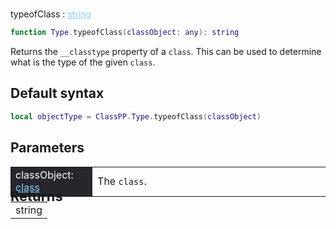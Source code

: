 #
<span class="apiReferenceFunctionTitle">typeofClass</span> <span class="apiReferenceFunctionTypeIndicator">:</span> <a href="https://create.roblox.com/docs/luau/strings" class="apiReferenceFunctionType" style="color: lightskyblue;">string</a>

```lua
function Type.typeofClass(classObject: any): string
```

Returns the `__classtype` property of a `class`. This can be used to determine what is the type of the given `class`.

## Default syntax
```lua
local objectType = ClassPP.Type.typeofClass(classObject)
```

## Parameters
<div markdown="1">
<div class="md-typeset__scrollwrap"><div class="md-typeset__table">
<table>
<tbody>
<tr>
<td style="background-color: rgb(37, 39, 45); color: #fff">classObject: <a href="../../../dataTypes/class" style="color: lightskyblue;">class</a></td>
<td style="width: 74%">The <code>class</code>.</td>
</tr>
</tbody>
</table>
</div>
</div>

<h2 markdown="1" style="font-size: 1.5625em; margin-bottom: -20px; margin-top: -30px"> Returns </h2>
<div markdown="1">
<div class="md-typeset__scrollwrap"><div class="md-typeset__table">
<table>
<tbody>
<tr>
<td class="apiReferenceMethodBox">string</td>
</tr>
<tr>
</tbody>
</table>
</div>
</div>